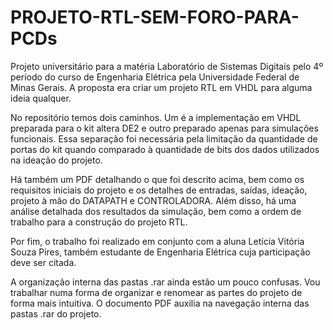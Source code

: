 # PROJETO-RTL-SEM-FORO-PARA-PCDs
Projeto universitário para a matéria Laboratório de Sistemas Digitais pelo 4º período do curso de Engenharia Elétrica pela Universidade Federal de Minas Gerais. A proposta era criar um projeto RTL em VHDL para alguma ideia qualquer.


No repositório temos dois caminhos. Um é a implementação em VHDL preparada para o kit altera DE2 e outro preparado apenas para simulações funcionais. Essa separação foi necessária pela limitação da quantidade de portas do kit quando comparado à quantidade de bits dos dados utilizados na ideação do projeto.

Há também um PDF detalhando o que foi descrito acima, bem como os requisitos iniciais do projeto e os detalhes de entradas, saídas, ideação, projeto à mão do DATAPATH e CONTROLADORA. Além disso, há uma análise detalhada dos resultados da simulação, bem como a ordem de trabalho para a construção do projeto RTL.

Por fim, o trabalho foi realizado em conjunto com a aluna Letícia Vitória Souza Pires, também estudante de Engenharia Elétrica cuja participação deve ser citada.

A organização interna das pastas .rar ainda estão um pouco confusas. Vou trabalhar numa forma de organizar e renomear as partes do projeto de forma mais intuitiva. O documento PDF auxilia na navegação interna das pastas .rar do projeto.
